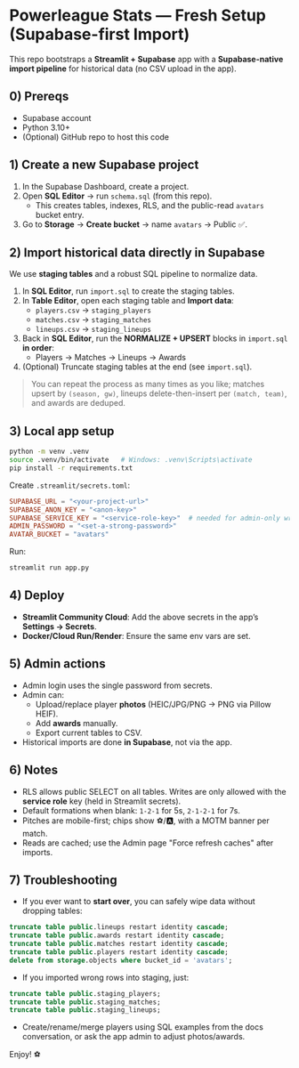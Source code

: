 # Powerleague Stats — Fresh Setup (Supabase-first Import)

This repo bootstraps a **Streamlit + Supabase** app with a **Supabase-native import pipeline** for historical data (no CSV upload in the app).

## 0) Prereqs

- Supabase account
- Python 3.10+
- (Optional) GitHub repo to host this code

## 1) Create a new Supabase project

1. In the Supabase Dashboard, create a project.
2. Open **SQL Editor** → run `schema.sql` (from this repo).  
   - This creates tables, indexes, RLS, and the public-read `avatars` bucket entry.
3. Go to **Storage** → **Create bucket** → name `avatars` → Public ✅.

## 2) Import historical data directly in Supabase

We use **staging tables** and a robust SQL pipeline to normalize data.

1. In **SQL Editor**, run `import.sql` to create the staging tables.
2. In **Table Editor**, open each staging table and **Import data**:
   - `players.csv` → `staging_players`
   - `matches.csv` → `staging_matches`
   - `lineups.csv` → `staging_lineups`
3. Back in **SQL Editor**, run the **NORMALIZE + UPSERT** blocks in `import.sql` **in order**:
   - Players → Matches → Lineups → Awards
4. (Optional) Truncate staging tables at the end (see `import.sql`).

> You can repeat the process as many times as you like; matches upsert by `(season, gw)`, lineups delete-then-insert per `(match, team)`, and awards are deduped.

## 3) Local app setup

```bash
python -m venv .venv
source .venv/bin/activate   # Windows: .venv\Scripts\activate
pip install -r requirements.txt
```

Create `.streamlit/secrets.toml`:

```toml
SUPABASE_URL = "<your-project-url>"
SUPABASE_ANON_KEY = "<anon-key>"
SUPABASE_SERVICE_KEY = "<service-role-key>"  # needed for admin-only writes (avatars/awards)
ADMIN_PASSWORD = "<set-a-strong-password>"
AVATAR_BUCKET = "avatars"
```

Run:

```bash
streamlit run app.py
```

## 4) Deploy

- **Streamlit Community Cloud**: Add the above secrets in the app’s **Settings → Secrets**.
- **Docker/Cloud Run/Render**: Ensure the same env vars are set.

## 5) Admin actions

- Admin login uses the single password from secrets.
- Admin can:
  - Upload/replace player **photos** (HEIC/JPG/PNG → PNG via Pillow HEIF).
  - Add **awards** manually.
  - Export current tables to CSV.
- Historical imports are done **in Supabase**, not via the app.

## 6) Notes

- RLS allows public SELECT on all tables. Writes are only allowed with the **service role** key (held in Streamlit secrets).
- Default formations when blank: `1-2-1` for 5s, `2-1-2-1` for 7s.
- Pitches are mobile-first; chips show ⚽/🅰️, with a MOTM banner per match.
- Reads are cached; use the Admin page "Force refresh caches" after imports.

## 7) Troubleshooting

- If you ever want to **start over**, you can safely wipe data without dropping tables:

```sql
truncate table public.lineups restart identity cascade;
truncate table public.awards restart identity cascade;
truncate table public.matches restart identity cascade;
truncate table public.players restart identity cascade;
delete from storage.objects where bucket_id = 'avatars';
```

- If you imported wrong rows into staging, just:
```sql
truncate table public.staging_players;
truncate table public.staging_matches;
truncate table public.staging_lineups;
```

- Create/rename/merge players using SQL examples from the docs conversation, or ask the app admin to adjust photos/awards.

Enjoy! ⚽
